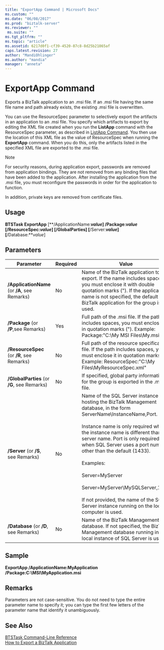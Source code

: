 ```yaml
---
title: "ExportApp Command | Microsoft Docs"
ms.custom: ""
ms.date: "06/08/2017"
ms.prod: "biztalk-server"
ms.reviewer: ""
 ms.suite: ""
ms.tgt_pltfrm: ""
ms.topic: "article"
ms.assetid: 6217d0f1-cf39-4520-87c8-8d25b21865af
caps.latest.revision: 27
author: "MandiOhlinger"
ms.author: "mandia"
manager: "anneta"
---
```

# ExportApp Command
Exports a BizTalk application to an .msi file. If an .msi file having the same file name and path already exists, the existing .msi file is overwritten.  
  
 You can use the ResourceSpec parameter to selectively export the artifacts in an application to an .msi file. You specify which artifacts to export by editing the XML file created when you run the **ListApp** command with the ResourceSpec parameter, as described in [ListApp Command](../core/listapp-command.md). You then use the location of this XML file as the value of ResourceSpec when running the **ExportApp** command. When you do this, only the artifacts listed in the specified XML file are exported to the .msi file.  
  
> [!NOTE]
>  For security reasons, during application export, passwords are removed from application bindings. They are not removed from any binding files that have been added to the application. After installing the application from the .msi file, you must reconfigure the passwords in order for the application to function.  
>   
>  In addition, private keys are removed from certificate files.  
  
## Usage  
 **BTSTask ExportApp** [**/ApplicationName:***value*] **/Package:***value* [**/ResourceSpec:***value*] [**/GlobalParties**] [**/Server:***value*] [**/Database:***value*]  
  
## Parameters  
  
|Parameter|Required|Value|  
|---------------|--------------|-----------|  
|**/ApplicationName** (or **/A**, see Remarks)|No|Name of the BizTalk application to export. If the name includes spaces, you must enclose it with double quotation marks ("). If the application name is not specified, the default BizTalk application for the group is used.|  
|**/Package** (or **/P**,see Remarks)|Yes|Full path of the .msi file. If the path includes spaces, you must enclose it in quotation marks ("). Example: Package:"C:\My MSI Files\My.msi"|  
|**/ResourceSpec** (or **/R**, see Remarks)|No|Full path of the resource specification file. If the path includes spaces, you must enclose it in quotation marks ("). Example: ResourceSpec:"C:\My Files\MyResourceSpec.xml"|  
|**/GlobalParties** (or **/G**, see Remarks)|No|If specified, global party information for the group is exported in the .msi file.|  
|**/Server** (or **/S**, see Remarks)|No|Name of the SQL Server instance hosting the BizTalk Management database, in the form ServerName\InstanceName,Port.<br /><br /> Instance name is only required when the instance name is different than the server name. Port is only required when SQL Server uses a port number other than the default (1433).<br /><br /> Examples:<br /><br /> Server=MyServer<br /><br /> Server=MyServer\MySQLServer,1533<br /><br /> If not provided, the name of the SQL Server instance running on the local computer is used.|  
|**/Database** (or **/D**, see Remarks)|No|Name of the BizTalk Management database. If not specified, the BizTalk Management database running in the local instance of SQL Server is used.|  
  
## Sample  
 **ExportApp /ApplicationName:MyApplication /Package:C:\MSI\MyApplication.msi**  
  
## Remarks  
 Parameters are not case-sensitive. You do not need to type the entire parameter name to specify it; you can type the first few letters of the parameter name that identify it unambiguously.  
  
## See Also  
 [BTSTask Command-Line Reference](../core/btstask-command-line-reference.md)   
 [How to Export a BizTalk Application](../core/how-to-export-a-biztalk-application.md)